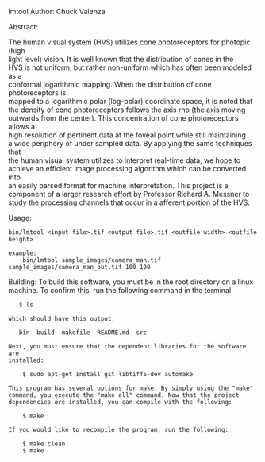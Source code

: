 lmtool
    Author: Chuck Valenza

Abstract:

The human visual system (HVS) utilizes cone photoreceptors for photopic (high  
light level) vision.  It is well known that the distribution of cones in the  
HVS is not uniform, but rather non-uniform which has often been modeled as a  
conformal logarithmic mapping. When the distribution of cone photoreceptors is  
mapped to a logarithmic polar (log-polar) coordinate space, it is noted that  
the density of cone photoreceptors follows the axis rho (the axis moving  
outwards from the center). This concentration of cone photoreceptors allows a  
high resolution of pertinent data at the foveal point while still maintaining  
a wide periphery of under sampled data.  By applying the same techniques that  
the human visual system utilizes to interpret real-time data, we hope to  
achieve an efficient image processing algorithm which can be converted into  
an easily parsed format for machine interpretation. This project is a  
component of a larger research effort by Professor Richard A. Messner to  
study the processing channels that occur in a afferent portion of the HVS.  


Usage:

    bin/lmtool <input file>.tif <output file>.tif <outfile width> <outfile height>

    example:
        bin/lmtool sample_images/camera_man.tif sample_images/camera_man_out.tif 100 100

Building:
    To build this software, you must be in the root directory on a linux
    machine. To confirm this, run the following command in the terminal

       $ ls

    which should have this output:

       bin  build  makefile  README.md  src

    Next, you must ensure that the dependent libraries for the software are
    installed:

        $ sudo apt-get install git libtiff5-dev automake

    This program has several options for make. By simply using the "make"
    command, you execute the "make all" command. Now that the project
    dependencies are installed, you can compile with the following:

        $ make

    If you would like to recompile the program, run the following:

        $ make clean
        $ make

